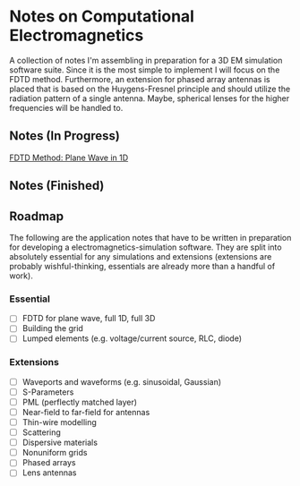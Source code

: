 # Notes on Computational Electromagnetics
A collection of notes I'm assembling in preparation for a 3D EM simulation software suite. Since it is the most simple to implement I will focus on the FDTD method. Furthermore, an extension for phased array antennas is placed that is based on the Huygens-Fresnel principle and should utilize the radiation pattern of a single antenna. Maybe, spherical lenses for the higher frequencies will be handled to.

## Notes (In Progress)

[FDTD Method: Plane Wave in 1D](/notes/plane_wave/plane_wave.pdf)

## Notes (Finished)

## Roadmap
The following are the application notes that have to be written in preparation for developing a electromagnetics-simulation software. They are split into absolutely essential for any simulations and extensions (extensions are probably wishful-thinking, essentials are already more than a handful of work).

### Essential
- [ ] FDTD for plane wave, full 1D, full 3D
- [ ] Building the grid
- [ ] Lumped elements (e.g. voltage/current source, RLC, diode)

### Extensions
- [ ] Waveports and waveforms (e.g. sinusoidal, Gaussian)
- [ ] S-Parameters
- [ ] PML (perflectly matched layer)
- [ ] Near-field to far-field for antennas
- [ ] Thin-wire modelling
- [ ] Scattering
- [ ] Dispersive materials
- [ ] Nonuniform grids
- [ ] Phased arrays
- [ ] Lens antennas
